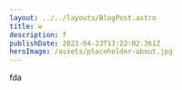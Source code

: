 ```yaml
---
layout: ../../layouts/BlogPost.astro
title: w
description: f
publishDate: 2023-04-23T13:22:02.361Z
heroImage: /assets/placeholder-about.jpg
---
```

fda